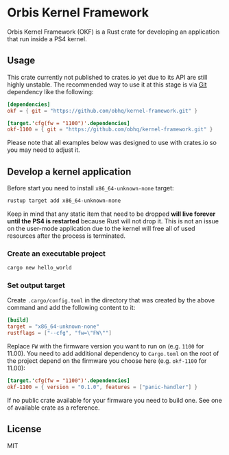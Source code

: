 # Orbis Kernel Framework

Orbis Kernel Framework (OKF) is a Rust crate for developing an application that run inside a PS4 kernel.

## Usage

This crate currently not published to crates.io yet due to its API are still highly unstable. The recommended way to use it at this stage is via [Git](https://doc.rust-lang.org/cargo/reference/specifying-dependencies.html#specifying-dependencies-from-git-repositories) dependency like the following:

```toml
[dependencies]
okf = { git = "https://github.com/obhq/kernel-framework.git" }

[target.'cfg(fw = "1100")'.dependencies]
okf-1100 = { git = "https://github.com/obhq/kernel-framework.git" }
```

Please note that all examples below was designed to use with crates.io so you may need to adjust it.

## Develop a kernel application

Before start you need to install `x86_64-unknown-none` target:

```sh
rustup target add x86_64-unknown-none
```

Keep in mind that any static item that need to be dropped **will live forever until the PS4 is restarted** because Rust will not drop it. This is not an issue on the user-mode application due to the kernel will free all of used resources after the process is terminated.

### Create an executable project

```sh
cargo new hello_world
```

### Set output target

Create `.cargo/config.toml` in the directory that was created by the above command and add the following content to it:

```toml
[build]
target = "x86_64-unknown-none"
rustflags = ["--cfg", "fw=\"FW\""]
```

Replace `FW` with the firmware version you want to run on (e.g. `1100` for 11.00). You need to add additional dependency to `Cargo.toml` on the root of the project depend on the firmware you choose here (e.g. `okf-1100` for 11.00):

```toml
[target.'cfg(fw = "1100")'.dependencies]
okf-1100 = { version = "0.1.0", features = ["panic-handler"] }
```

If no public crate available for your firmware you need to build one. See one of available crate as a reference.

## License

MIT
